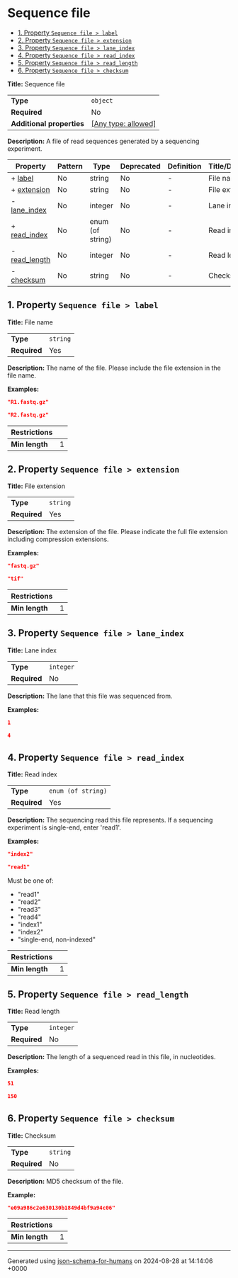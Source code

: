 # Sequence file

- [1. Property `Sequence file > label`](#label)
- [2. Property `Sequence file > extension`](#extension)
- [3. Property `Sequence file > lane_index`](#lane_index)
- [4. Property `Sequence file > read_index`](#read_index)
- [5. Property `Sequence file > read_length`](#read_length)
- [6. Property `Sequence file > checksum`](#checksum)

**Title:** Sequence file

|                           |                                                                           |
| ------------------------- | ------------------------------------------------------------------------- |
| **Type**                  | `object`                                                                  |
| **Required**              | No                                                                        |
| **Additional properties** | [[Any type: allowed]](# "Additional Properties of any type are allowed.") |

**Description:** A file of read sequences generated by a sequencing experiment.

| Property                       | Pattern | Type             | Deprecated | Definition | Title/Description |
| ------------------------------ | ------- | ---------------- | ---------- | ---------- | ----------------- |
| + [label](#label )             | No      | string           | No         | -          | File name         |
| + [extension](#extension )     | No      | string           | No         | -          | File extension    |
| - [lane_index](#lane_index )   | No      | integer          | No         | -          | Lane index        |
| + [read_index](#read_index )   | No      | enum (of string) | No         | -          | Read index        |
| - [read_length](#read_length ) | No      | integer          | No         | -          | Read length       |
| - [checksum](#checksum )       | No      | string           | No         | -          | Checksum          |

## <a name="label"></a>1. Property `Sequence file > label`

**Title:** File name

|              |          |
| ------------ | -------- |
| **Type**     | `string` |
| **Required** | Yes      |

**Description:** The name of the file. Please include the file extension in the file name.

**Examples:** 

```json
"R1.fastq.gz"
```

```json
"R2.fastq.gz"
```

| Restrictions   |   |
| -------------- | - |
| **Min length** | 1 |

## <a name="extension"></a>2. Property `Sequence file > extension`

**Title:** File extension

|              |          |
| ------------ | -------- |
| **Type**     | `string` |
| **Required** | Yes      |

**Description:** The extension of the file. Please indicate the full file extension including compression extensions.

**Examples:** 

```json
"fastq.gz"
```

```json
"tif"
```

| Restrictions   |   |
| -------------- | - |
| **Min length** | 1 |

## <a name="lane_index"></a>3. Property `Sequence file > lane_index`

**Title:** Lane index

|              |           |
| ------------ | --------- |
| **Type**     | `integer` |
| **Required** | No        |

**Description:** The lane that this file was sequenced from.

**Examples:** 

```json
1
```

```json
4
```

## <a name="read_index"></a>4. Property `Sequence file > read_index`

**Title:** Read index

|              |                    |
| ------------ | ------------------ |
| **Type**     | `enum (of string)` |
| **Required** | Yes                |

**Description:** The sequencing read this file represents. If a sequencing experiment is single-end, enter 'read1'.

**Examples:** 

```json
"index2"
```

```json
"read1"
```

Must be one of:
* "read1"
* "read2"
* "read3"
* "read4"
* "index1"
* "index2"
* "single-end, non-indexed"

| Restrictions   |   |
| -------------- | - |
| **Min length** | 1 |

## <a name="read_length"></a>5. Property `Sequence file > read_length`

**Title:** Read length

|              |           |
| ------------ | --------- |
| **Type**     | `integer` |
| **Required** | No        |

**Description:** The length of a sequenced read in this file, in nucleotides.

**Examples:** 

```json
51
```

```json
150
```

## <a name="checksum"></a>6. Property `Sequence file > checksum`

**Title:** Checksum

|              |          |
| ------------ | -------- |
| **Type**     | `string` |
| **Required** | No       |

**Description:** MD5 checksum of the file.

**Example:** 

```json
"e09a986c2e630130b1849d4bf9a94c06"
```

| Restrictions   |   |
| -------------- | - |
| **Min length** | 1 |

----------------------------------------------------------------------------------------------------------------------------
Generated using [json-schema-for-humans](https://github.com/coveooss/json-schema-for-humans) on 2024-08-28 at 14:14:06 +0000
